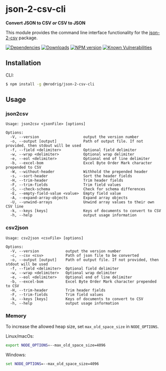 # json-2-csv-cli
**Convert JSON to CSV _or_ CSV to JSON**

This module provides the command line interface functionality for the [json-2-csv](https://www.npmjs.org/package/json-2-csv) package.

[![Dependencies](https://img.shields.io/david/mrodrig/json-2-csv-cli.svg)](https://www.npmjs.org/package/@mrodrig/json-2-csv-cli)
[![Downloads](http://img.shields.io/npm/dm/@mrodrig/json-2-csv-cli.svg)](https://www.npmjs.org/package/@mrodrig/json-2-csv-cli)
[![NPM version](https://img.shields.io/npm/v/@mrodrig/json-2-csv-cli.svg)](https://www.npmjs.org/package/@mrodrig/json-2-csv-cli)
[![Known Vulnerabilities](https://snyk.io/test/npm/@mrodrig/json-2-csv-cli/badge.svg)](https://snyk.io/test/npm/@mrodrig/json-2-csv-cli)

## Installation

CLI:
```bash
$ npm install -g @mrodrig/json-2-csv-cli
```

## Usage
### json2csv
```
Usage: json2csv <jsonFile> [options]

Options:
  -V, --version                    output the version number
  -o, --output [output]            Path of output file. If not provided, then stdout will be used
  -f, --field <delimiter>          Optional field delimiter
  -w, --wrap <delimiter>           Optional wrap delimiter
  -e, --eol <delimiter>            Optional end of line delimiter
  -b, --excel-bom                  Excel Byte Order Mark character prepended to CSV
  -W, --without-header             Withhold the prepended header
  -s, --sort-header                Sort the header fields
  -H, --trim-header                Trim header fields
  -F, --trim-fields                Trim field values
  -S, --check-schema               Check for schema differences
  -E, --empty-field-value <value>  Empty field value
  -A, --expand-array-objects       Expand array objects
  -U, --unwind-arrays              Unwind array values to their own CSV line
  -k, --keys [keys]                Keys of documents to convert to CSV
  -h, --help                       output usage information
```

### csv2json
```
Usage: csv2json <csvFile> [options]

Options:
  -V, --version            output the version number
  -c, --csv <csv>          Path of json file to be converted
  -o, --output [output]    Path of output file. If not provided, then stdout will be used
  -f, --field <delimiter>  Optional field delimiter
  -w, --wrap <delimiter>   Optional wrap delimiter
  -e, --eol <delimiter>    Optional end of line delimiter
  -b, --excel-bom          Excel Byte Order Mark character prepended to CSV
  -H, --trim-header        Trim header fields
  -F, --trim-fields        Trim field values
  -k, --keys [keys]        Keys of documents to convert to CSV
  -h, --help               output usage information
```

### Memory
To increase the allowed heap size, set `max_old_space_size` in `NODE_OPTIONS`.

Linux/macOs:
```bash
export NODE_OPTIONS=--max_old_space_size=4096
```

Windows:
```cmd
set NODE_OPTIONS=--max_old_space_size=4096
```
